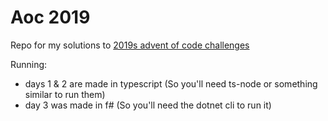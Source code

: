 # Aoc 2019

Repo for my solutions to [2019s advent of code challenges](https://adventofcode.com/2019)

Running:

- days 1 & 2 are made in typescript (So you'll need ts-node or something similar to run them)
- day 3 was made in f# (So you'll need the dotnet cli to run it)
